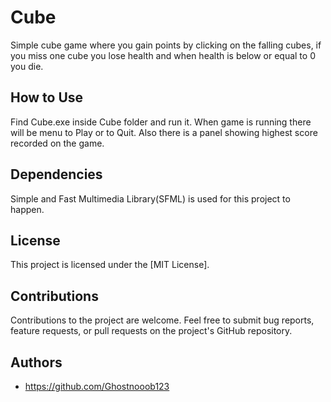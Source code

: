 # Cube

Simple cube game where you gain points by clicking on the falling cubes, if you miss one cube you lose health and when health is below or equal to 0 you die.

## How to Use

Find Cube.exe inside Cube folder and run it.
When game is running there will be menu to Play or to Quit. Also there is a panel showing highest score recorded on the game.

## Dependencies

Simple and Fast Multimedia Library(SFML) is used for this project to happen.

## License

This project is licensed under the [MIT License].

## Contributions

Contributions to the project are welcome. Feel free to submit bug reports, feature requests, or pull requests on the project's GitHub repository.

## Authors

- https://github.com/Ghostnooob123
